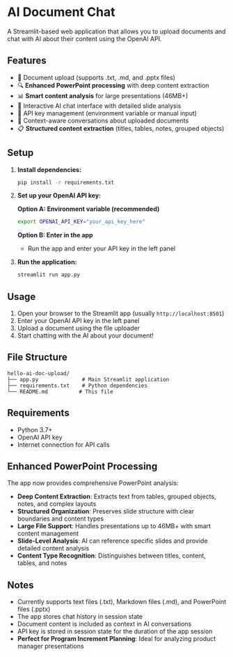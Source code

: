 # AI Document Chat

A Streamlit-based web application that allows you to upload documents and chat with AI about their content using the OpenAI API.

## Features

- 📄 Document upload (supports .txt, .md, and .pptx files)
- 🔍 **Enhanced PowerPoint processing** with deep content extraction
- 📊 **Smart content analysis** for large presentations (46MB+)
- 🤖 Interactive AI chat interface with detailed slide analysis
- 🔑 API key management (environment variable or manual input)
- 💬 Context-aware conversations about uploaded documents
- 📋 **Structured content extraction** (titles, tables, notes, grouped objects)

## Setup

1. **Install dependencies:**
   ```bash
   pip install -r requirements.txt
   ```

2. **Set up your OpenAI API key:**
   
   **Option A: Environment variable (recommended)**
   ```bash
   export OPENAI_API_KEY="your_api_key_here"
   ```
   
   **Option B: Enter in the app**
   - Run the app and enter your API key in the left panel

3. **Run the application:**
   ```bash
   streamlit run app.py
   ```

## Usage

1. Open your browser to the Streamlit app (usually `http://localhost:8501`)
2. Enter your OpenAI API key in the left panel
3. Upload a document using the file uploader
4. Start chatting with the AI about your document!

## File Structure

```
hello-ai-doc-upload/
├── app.py              # Main Streamlit application
├── requirements.txt    # Python dependencies
└── README.md          # This file
```

## Requirements

- Python 3.7+
- OpenAI API key
- Internet connection for API calls

## Enhanced PowerPoint Processing

The app now provides comprehensive PowerPoint analysis:

- **Deep Content Extraction**: Extracts text from tables, grouped objects, notes, and complex layouts
- **Structured Organization**: Preserves slide structure with clear boundaries and content types
- **Large File Support**: Handles presentations up to 46MB+ with smart content management
- **Slide-Level Analysis**: AI can reference specific slides and provide detailed content analysis
- **Content Type Recognition**: Distinguishes between titles, content, tables, and notes

## Notes

- Currently supports text files (.txt), Markdown files (.md), and PowerPoint files (.pptx)
- The app stores chat history in session state
- Document content is included as context in AI conversations
- API key is stored in session state for the duration of the app session
- **Perfect for Program Increment Planning**: Ideal for analyzing product manager presentations